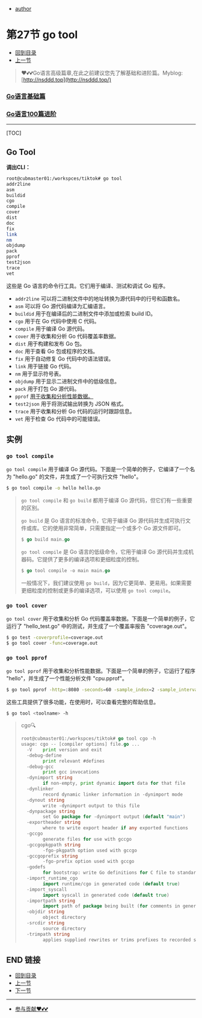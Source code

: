 + [author](https://github.com/3293172751)
# 第27节 go tool
+ [回到目录](../README.md)
+ [上一节](26.md)
> ❤️💕💕Go语言高级篇章,在此之前建议您先了解基础和进阶篇。Myblog:[http://nsddd.top](http://nsddd.top/)
###  **[Go语言基础篇](https://github.com/3293172751/Block_Chain/blob/master/TOC.md)**
###  **[Go语言100篇进阶](https://github.com/3293172751/Block_Chain/blob/master/Gomd_super/README.md)**
---
[TOC]

## Go Tool

**调出CLI：**

```bash
root@cubmaster01:/workspces/tiktok# go tool 
addr2line
asm
buildid
cgo
compile
cover
dist
doc
fix
link
nm
objdump
pack
pprof
test2json
trace
vet
```

这些是 Go 语言的命令行工具。它们用于编译、测试和调试 Go 程序。

+ `addr2line` 可以将二进制文件中的地址转换为源代码中的行号和函数名。
+ `asm` 可以将 Go 源代码编译为汇编语言。
+ `buildid` 用于在编译后的二进制文件中添加或检索 build ID。
+ `cgo` 用于在 Go 代码中使用 C 代码。
+ `compile` 用于编译 Go 源代码。
+ `cover` 用于收集和分析 Go 代码覆盖率数据。
+ `dist` 用于构建和发布 Go 包。
+ `doc` 用于查看 Go 包或程序的文档。
+ `fix` 用于自动修复 Go 代码中的语法错误。
+ `link` 用于链接 Go 代码。
+ `nm` 用于显示符号表。
+ `objdump` 用于显示二进制文件中的低级信息。
+ `pack` 用于打包 Go 源代码。
+ `pprof` [用于收集和分析性能数据。](https://github.com/eddycjy/blog/blob/master/content/posts/go/tools/2018-09-15-go-tool-pprof.md)
+ `test2json` 用于将测试输出转换为 JSON 格式。
+ `trace` 用于收集和分析 Go 代码的运行时跟踪信息。
+ `vet` 用于检查 Go 代码中的可能错误。



## 实例

### `go tool compile`

`go tool compile` 用于编译 Go 源代码。下面是一个简单的例子，它编译了一个名为 "hello.go" 的文件，并生成了一个可执行文件 "hello"。

```bash
$ go tool compile -o hello hello.go
```

> `go tool compile` 和 `go build` 都用于编译 Go 源代码，但它们有一些重要的区别。
>
> `go build` 是 Go 语言的标准命令，它用于编译 Go 源代码并生成可执行文件或库。它的使用非常简单，只需要指定一个或多个 Go 源文件即可。
>
> ```go
> $ go build main.go 
> ```
>
> `go tool compile` 是 Go 语言的低级命令，它用于编译 Go 源代码并生成机器码。它提供了更多的编译选项和更细粒度的控制。
>
> ```go
> $ go tool compile -o main main.go
> ```
>
> 一般情况下，我们建议使用 `go build`，因为它更简单、更易用。如果需要更细粒度的控制或更多的编译选项，可以使用 `go tool compile`。



### `go tool cover`

`go tool cover` 用于收集和分析 Go 代码覆盖率数据。下面是一个简单的例子，它运行了 "hello_test.go" 中的测试，并生成了一个覆盖率报告 "coverage.out"。

```bash
$ go test -coverprofile=coverage.out
$ go tool cover -func=coverage.out
```



### `go tool pprof`

`go tool pprof` 用于收集和分析性能数据。下面是一个简单的例子，它运行了程序 "hello"，并生成了一个性能分析文件 "cpu.pprof"。

```bash
$ go tool pprof -http=:8080 -seconds=60 -sample_index=2 -sample_interval=1s -sample_value=1s -file=cpu.pprof  hello
```

这些工具提供了很多功能，在使用时，可以查看完整的帮助信息。

```bash
$ go tool <toolname> -h
```

> cgo🔍 
>
> ```go
> root@cubmaster01:/workspces/tiktok# go tool cgo -h
> usage: cgo -- [compiler options] file.go ...
>   -V    print version and exit
>   -debug-define
>         print relevant #defines
>   -debug-gcc
>         print gcc invocations
>   -dynimport string
>         if non-empty, print dynamic import data for that file
>   -dynlinker
>         record dynamic linker information in -dynimport mode
>   -dynout string
>         write -dynimport output to this file
>   -dynpackage string
>         set Go package for -dynimport output (default "main")
>   -exportheader string
>         where to write export header if any exported functions
>   -gccgo
>         generate files for use with gccgo
>   -gccgopkgpath string
>         -fgo-pkgpath option used with gccgo
>   -gccgoprefix string
>         -fgo-prefix option used with gccgo
>   -godefs
>         for bootstrap: write Go definitions for C file to standard output
>   -import_runtime_cgo
>         import runtime/cgo in generated code (default true)
>   -import_syscall
>         import syscall in generated code (default true)
>   -importpath string
>         import path of package being built (for comments in generated files)
>   -objdir string
>         object directory
>   -srcdir string
>         source directory
>   -trimpath string
>         applies supplied rewrites or trims prefixes to recorded source file paths
> ```





## END 链接
+ [回到目录](../README.md)
+ [上一节](26.md)
+ [下一节](28.md)
---
+ [参与贡献❤️💕💕](https://github.com/3293172751/Block_Chain/blob/master/Git/git-contributor.md)